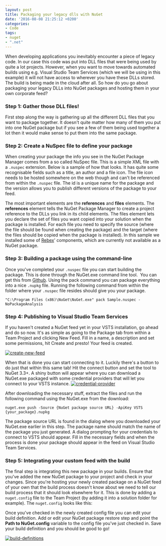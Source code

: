 ```yaml
---
layout: post
title: Packaging your legacy dlls with NuGet
date: '2016-08-08 21:25:12 +0200'
categories:
- Code
tags:
- nuget
- ".net"
---
```




When developing applications you inevitably encounter a piece of legacy code. In our case this code was put into DLL files that were being used by quite a lot projects. However, when you want to move towards automated builds using e.g. Visual Studio Team Services (which we will be using in this example) it will not have access to wherever you have these DLLs stored. The build is being made in the cloud after all. So how do you go about packaging your legacy DLLs into NuGet packages and hosting them in your own corporate feed?



### Step 1: Gather those DLL files!




First step along the way is gathering up all the different DLL files that you want to package together. It doesn't quite matter how many of them you put into one NuGet package but if you see a few of them being used together a lot then it would make sense to put them into the same package.



### Step 2: Create a NuSpec file to define your package




When creating your package the info you see in the NuGet Package Manager comes from a so called NuSpec file. This is a simple XML file with a `.nuspec` extension. Below is a sample of how that looks. It has quite some recognisable fields such as a title, an author and a file icon. The file icon needs to be hosted somewhere on the web though and can't be referenced from within the `.nuspec` file. The id is a unique name for the package and the version allows you to publish different versions of the package to your feed.



The most important elements are the **references** and **files** elements. The **references** element tells the NuGet Package Manager to create a project reference to the DLLs you link in its child elements. The files element lets you declare the set of files you want copied into your solution when the package is installed. For each file you need to specify the source (where the file should be found when creating the package) and the target (where the files should be copied when the package is installed). In this sample we installed some of [Rebex](http://rebex.net)' components, which are currently not available as a NuGet package.



<script src="https://gist.github.com/sthewissen/8e67c61e44bacc220dbd825d7d313506.js"></script>



### Step 3: Building a package using the command-line




Once you've completed your `.nuspec` file you can start building the package. This is done through the NuGet.exe command line tool.  You can get this from [Github](https://github.com/nuget). Using the pack command you can package everything into a nice `.nupkg` file. Running the following command from within the folder where your `.nuspec` file resides should give you your package.



`"C:\Program Files (x86)\NuGet\NuGet.exe" pack Sample.nuspec -NoPackageAnalysis`



### Step 4: Publishing to Visual Studio Team Services




If you haven't created a NuGet feed yet in your VSTS installation, go ahead and do so now. It's as simple as going to the Package tab from within a Team Project and clicking New Feed. Fill in a name, a description and set some permissions, hit Create and presto! Your feed is created.



[![create-new-feed](/images/posts/create-new-feed-360x301.png)](/images/posts/create-new-feed.png)



When that is done you can start connecting to it. Luckily there's a button to do just that within this same tab! Hit the connect button and set the tool to NuGet 3.3+. A shiny button will appear where you can download a NuGet.exe packaged with some credential providers that will let you connect to your VSTS instance. [![credential-provider](/images/posts/credential-provider-360x266.png)](/images/posts/credential-provider.png)



After downloading the necessary stuff, extract the files and run the following command using the NuGet.exe from the download:



`nuget.exe push -Source {NuGet package source URL} -ApiKey VSTS {your_package}.nupkg`



The package source URL is found in the dialog where you downloaded your NuGet.exe earlier in this step. The package name should match the name of the package you just generated. A dialog prompting for your credentials to connect to VSTS should appear. Fill in the necessary fields and when the process is done your package should appear in the feed on Visual Studio Team Services.



### Step 5: Integrating your custom feed with the build




The final step is integrating this new package in your builds. Ensure that you've added the new NuGet package to your project and check in your changes. Since you're hosting your newly created package on a NuGet feed of your own that the build process doesn't know about we need to tell our build process that it should look elsewhere for it. This is done by adding a `nuget.config` file to the Team Project (by adding it into a solution folder for example). The `nuget.config` looks like this:



<script src="https://gist.github.com/sthewissen/3f3bf5ea681883404b357130840c3d38.js"></script>



Once you've checked in the newly created config file you can edit your build definition. Add or edit your NuGet package restore step and point the **Path to NuGet.config** variable to the config file you've just checked in. Save your build definition and you should be good to go!



[![build-definitions](/images/posts/build-definitions-360x185.png)](/images/posts/build-definitions.png)

